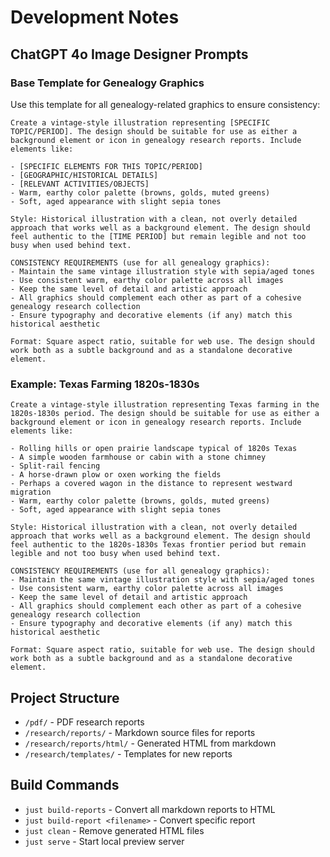 # Development Notes

## ChatGPT 4o Image Designer Prompts

### Base Template for Genealogy Graphics

Use this template for all genealogy-related graphics to ensure consistency:

```
Create a vintage-style illustration representing [SPECIFIC TOPIC/PERIOD]. The design should be suitable for use as either a background element or icon in genealogy research reports. Include elements like:

- [SPECIFIC ELEMENTS FOR THIS TOPIC/PERIOD]
- [GEOGRAPHIC/HISTORICAL DETAILS]
- [RELEVANT ACTIVITIES/OBJECTS]
- Warm, earthy color palette (browns, golds, muted greens)
- Soft, aged appearance with slight sepia tones

Style: Historical illustration with a clean, not overly detailed approach that works well as a background element. The design should feel authentic to the [TIME PERIOD] but remain legible and not too busy when used behind text.

CONSISTENCY REQUIREMENTS (use for all genealogy graphics):
- Maintain the same vintage illustration style with sepia/aged tones
- Use consistent warm, earthy color palette across all images
- Keep the same level of detail and artistic approach
- All graphics should complement each other as part of a cohesive genealogy research collection
- Ensure typography and decorative elements (if any) match this historical aesthetic

Format: Square aspect ratio, suitable for web use. The design should work both as a subtle background and as a standalone decorative element.
```

### Example: Texas Farming 1820s-1830s

```
Create a vintage-style illustration representing Texas farming in the 1820s-1830s period. The design should be suitable for use as either a background element or icon in genealogy research reports. Include elements like:

- Rolling hills or open prairie landscape typical of 1820s Texas
- A simple wooden farmhouse or cabin with a stone chimney
- Split-rail fencing
- A horse-drawn plow or oxen working the fields
- Perhaps a covered wagon in the distance to represent westward migration
- Warm, earthy color palette (browns, golds, muted greens)
- Soft, aged appearance with slight sepia tones

Style: Historical illustration with a clean, not overly detailed approach that works well as a background element. The design should feel authentic to the 1820s-1830s Texas frontier period but remain legible and not too busy when used behind text.

CONSISTENCY REQUIREMENTS (use for all genealogy graphics):
- Maintain the same vintage illustration style with sepia/aged tones
- Use consistent warm, earthy color palette across all images
- Keep the same level of detail and artistic approach
- All graphics should complement each other as part of a cohesive genealogy research collection
- Ensure typography and decorative elements (if any) match this historical aesthetic

Format: Square aspect ratio, suitable for web use. The design should work both as a subtle background and as a standalone decorative element.
```

## Project Structure

- `/pdf/` - PDF research reports
- `/research/reports/` - Markdown source files for reports
- `/research/reports/html/` - Generated HTML from markdown
- `/research/templates/` - Templates for new reports

## Build Commands

- `just build-reports` - Convert all markdown reports to HTML
- `just build-report <filename>` - Convert specific report
- `just clean` - Remove generated HTML files
- `just serve` - Start local preview server